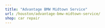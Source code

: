 ```yaml
---
title: "Advantage BMW Midtown Service"
url: /houston/advantage-bmw-midtown-service/
shop: car repair
---
```

